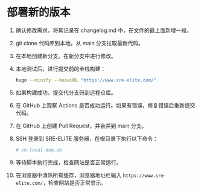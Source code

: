 # 部署新的版本

1. 确认修改需求，将其记录在 changelog.md 中，在文件的最上面新增一段。
2. git clone 代码库到本地。从 main 分支拉取最新代码。
3. 在本地创建新分支。在新分支中进行修改。
4. 本地测试后，进行提交前的全栈构建：

   ```bash
   hugo --minify --baseURL "https://www.sre-elite.com/"
   ```

5. 如果构建成功，提交代分支码到远程仓库。
6. 在 GitHub 上观察 Actions 是否成功运行。如果有错误，修复错误后重新提交代码。
7. 在 GitHub 上创建 Pull Request，并合并到 main 分支。
8. SSH 登录到 SRE-ELITE 服务器，在根目录下执行以下命令：

   ```bash
   # sh local-dep.sh
   ```

9. 等待脚本执行完成，检查网站是否正常运行。
10. 在浏览器中清除所有缓存，浏览器地址栏输入 `https://www.sre-elite.com/`，检查网站是否正常显示。